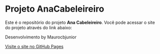# Projeto AnaCabeleireiro

Este é o repositório do projeto **Ana Cabeleireiro**. Você pode acessar o site do projeto através do link abaixo:

Desenvolvimento by Maurocbjunior

[Visite o site no GitHub Pages]()
